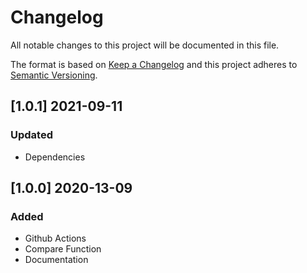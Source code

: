 # Changelog

All notable changes to this project will be documented in this file.

The format is based on [Keep a Changelog](http://keepachangelog.com/en/1.0.0/)
and this project adheres to [Semantic Versioning](http://semver.org/spec/v2.0.0.html).

## [1.0.1] 2021-09-11
### Updated
- Dependencies

## [1.0.0] 2020-13-09
### Added
- Github Actions
- Compare Function
- Documentation
